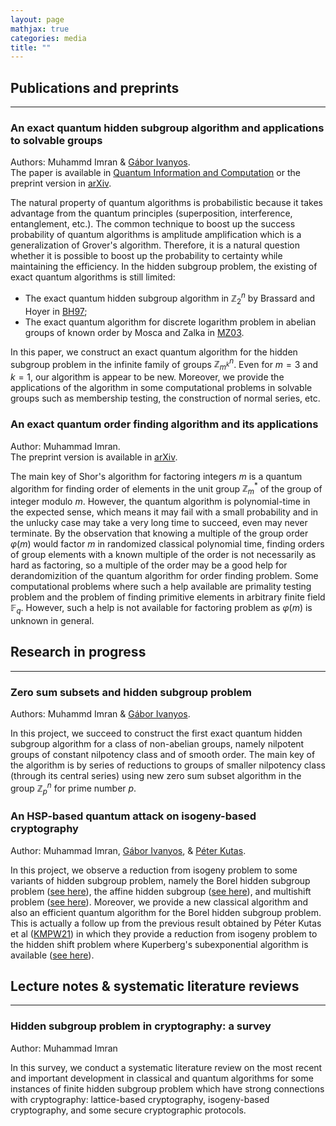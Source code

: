 ```yaml
---
layout: page
mathjax: true
categories: media
title: ""
---
```



## Publications and preprints
---

### An exact quantum hidden subgroup algorithm and applications to solvable groups
Authors: Muhammd Imran & [Gábor Ivanyos](http://old.sztaki.hu/~ivanyos/). <br>The paper is available in [Quantum Information and Computation](https://doi.org/10.26421/QIC22.9-10-4) or the preprint version in [arXiv](https://arxiv.org/pdf/2202.04047.pdf).

The natural property of quantum algorithms is probabilistic because it takes advantage from the quantum principles (superposition, interference, entanglement, etc.). The common technique to boost up the success probability of quantum algorithms is amplitude amplification which is a generalization of Grover's algorithm. Therefore, it is a natural question whether it is possible to boost up the probability to certainty while maintaining the efficiency. In the hidden subgroup problem, the existing of exact quantum algorithms is still limited:
* The exact quantum hidden subgroup algorithm in $\mathbb{Z}_2^n$ by Brassard and Hoyer in [BH97](https://arxiv.org/abs/quant-ph/9704027);
* The exact quantum algorithm for discrete logarithm problem in abelian groups of known order by Mosca and Zalka in [MZ03](https://arxiv.org/abs/quant-ph/0301093).

In this paper, we construct an exact quantum algorithm for the hidden subgroup problem in the infinite family of groups $\mathbb{Z}_{m^k}^n$. Even for $m=3$ and $k=1$, our algorithm is appear to be new. Moreover, we provide the applications of the algorithm in some computational problems in solvable groups such as membership testing, the construction of normal series, etc.

### An exact quantum order finding algorithm and its applications
Author: Muhammad Imran. <br>The preprint version is available in [arXiv](https://arxiv.org/pdf/2205.04240.pdf).

The main key of Shor's algorithm for factoring integers $m$ is a quantum algorithm for finding order of elements in the unit group $\mathbb{Z}_m^*$ of the group of integer modulo $m$. However, the quantum algorithm is polynomial-time in the expected sense, which means it may fail with a small probability and in the unlucky case may take a very long time to succeed, even may never terminate. By the observation that knowing a multiple of the group order $\varphi(m)$ would factor $m$ in randomized classical polynomial time, finding orders of group elements with a known multiple of the order is not necessarily as hard as factoring, so a multiple of the order may be a good help for derandomizition of the quantum algorithm for order finding problem. Some computational problems where such a help available are primality testing problem and the problem of finding primitive elements in arbitrary finite field $\mathbb{F}_q$. However, such a help is not available for factoring problem as $\varphi(m)$ is unknown in general. 


## Research in progress
---

### Zero sum subsets and hidden subgroup problem
Authors: Muhammd Imran & [Gábor Ivanyos](http://old.sztaki.hu/~ivanyos/).
  
In this project, we succeed to construct the first exact quantum hidden subgroup algorithm for a class of non-abelian groups, namely nilpotent groups of constant nilpotency class and of smooth order. The main key of the algorithm is by series of reductions to groups of smaller nilpotency class (through its central series) using new zero sum subset algorithm in the group $\mathbb{Z}_p^n$ for prime number $p$.

### An HSP-based quantum attack on isogeny-based cryptography
Author: Muhammad Imran, [Gábor Ivanyos](http://old.sztaki.hu/~ivanyos/), & [Péter Kutas](https://sites.google.com/view/peterkutas89/main-page?authuser=0).

In this project, we observe a reduction from isogeny problem to some variants of hidden subgroup problem, namely the Borel hidden subgroup problem ([see here](https://arxiv.org/abs/1105.4416)), the affine hidden subgroup ([see here](https://arxiv.org/abs/quant-ph/0211124)), and multishift problem ([see here](https://drops.dagstuhl.de/opus/volltexte/2018/9529/)). Moreover, we provide a new classical algorithm and also an efficient quantum algorithm for the Borel hidden subgroup problem. This is actually a follow up from the previous result obtained by Péter Kutas et al ([KMPW21](https://eprint.iacr.org/2021/282.pdf)) in which they provide a reduction from isogeny problem to the hidden shift problem where Kuperberg's subexponential algorithm is available ([see here](https://arxiv.org/abs/quant-ph/0302112)).

## Lecture notes & systematic literature reviews
---

### Hidden subgroup problem in cryptography: a survey
Author: Muhammad Imran

In this survey, we conduct a systematic literature review on the most recent and important development in classical and quantum algorithms for some instances of finite hidden subgroup problem which have strong connections with cryptography: lattice-based cryptography, isogeny-based cryptography, and some secure cryptographic protocols.
